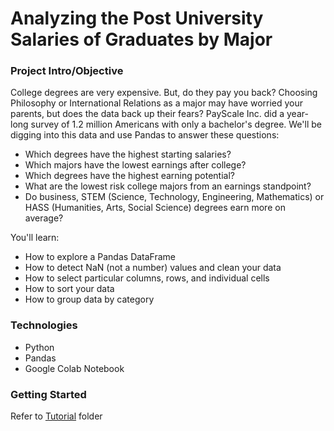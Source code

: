 # Analyzing the Post University Salaries of Graduates by Major

### Project Intro/Objective
College degrees are very expensive. But, do they pay you back? Choosing Philosophy or International Relations as a major may have worried your parents, but does the data back up their fears? PayScale Inc. did a year-long survey of 1.2 million Americans with only a bachelor's degree. We'll be digging into this data and use Pandas to answer these questions:
* Which degrees have the highest starting salaries? 
* Which majors have the lowest earnings after college?
* Which degrees have the highest earning potential?
* What are the lowest risk college majors from an earnings standpoint?
* Do business, STEM (Science, Technology, Engineering, Mathematics) or HASS (Humanities, Arts, Social Science) degrees earn more on average?

You'll learn:
* How to explore a Pandas DataFrame
* How to detect NaN (not a number) values and clean your data
* How to select particular columns, rows, and individual cells
* How to sort your data
* How to group data by category

### Technologies
* Python
* Pandas
* Google Colab Notebook

### Getting Started

Refer to [Tutorial](https://github.com/ceteongvanness/Analyzing-the-Post-University-Salaries-of-Graduates-by-Major/tree/main/Tutorial) folder
